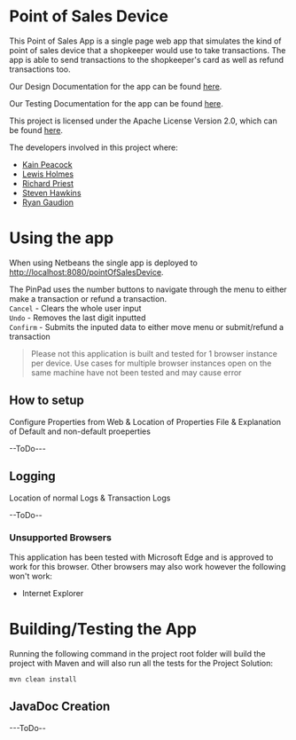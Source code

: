 
# Point of Sales Device
This Point of Sales App is a single page web app that simulates the kind of point of sales device that a shopkeeper would use to take transactions. The app is able to send transactions to the shopkeeper's card as well as refund transactions too.

Our Design Documentation for the app can be found [here](https://github.com/RyanGaudion/COM528-Assignment1/blob/dev/documentation/designDoc.md).

Our Testing Documentation for the app can be found [here](https://github.com/RyanGaudion/COM528-Assignment1/blob/dev/documentation/testDoc.md).

This project is licensed under the Apache License Version 2.0, which can be found [here](https://github.com/RyanGaudion/COM528-Assignment1/blob/dev/LICENSE).

The developers involved in this project where:
- [Kain Peacock](https://github.com/kvpeacock)
- [Lewis Holmes](https://github.com/lewis-holmes-98)
- [Richard Priest](https://github.com/RPriestUK)
- [Steven Hawkins](https://github.com/5hawks48)
- [Ryan Gaudion](https://github.com/RyanGaudion)

# Using the app
When using Netbeans the single app is deployed to [http://localhost:8080/pointOfSalesDevice](http://localhost:8080/pointOfSalesDevice).

The PinPad uses the number buttons to navigate through the menu to either make a transaction or refund a transaction.  
`Cancel` - Clears the whole user input  
`Undo` - Removes the last digit inputted  
`Confirm` - Submits the inputed data to either move menu or submit/refund a transaction  

> Please not this application is built and tested for 1 browser instance per device. Use cases for multiple browser instances open on the same machine have not been tested and may cause error

## How to setup

Configure Properties from Web & Location of Properties File & Explanation of Default and non-default proeperties  

--ToDo---

## Logging
Location of normal Logs & Transaction Logs   

--ToDo--

### Unsupported Browsers
This application has been tested with Microsoft Edge and is approved to work for this browser. Other browsers may also work however the following won't work:
- Internet Explorer


# Building/Testing the App
Running the following command in the project root folder will build the project with Maven and will also run all the tests for the Project Solution:

`mvn clean install`

## JavaDoc Creation
---ToDo--



